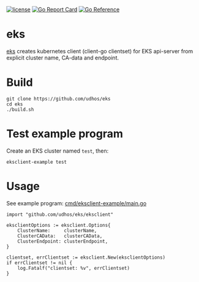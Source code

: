 [![license](http://img.shields.io/badge/license-MIT-blue.svg)](https://github.com/udhos/eks/blob/main/LICENSE)
[![Go Report Card](https://goreportcard.com/badge/github.com/udhos/eks)](https://goreportcard.com/report/github.com/udhos/eks)
[![Go Reference](https://pkg.go.dev/badge/github.com/udhos/eks.svg)](https://pkg.go.dev/github.com/udhos/eks)

# eks

[eks](https://github.com/udhos/eks) creates kubernetes client (client-go clientset) for EKS api-server from explicit cluster name, CA-data and endpoint.

# Build

```
git clone https://github.com/udhos/eks
cd eks
./build.sh
```

# Test example program

Create an EKS cluster named `test`, then:

```
eksclient-example test
```

# Usage

See example program: [cmd/eksclient-example/main.go](cmd/eksclient-example/main.go)

```golang
import "github.com/udhos/eks/eksclient"

eksclientOptions := eksclient.Options{
    ClusterName:     clusterName,
    ClusterCAData:   clusterCAData,
    ClusterEndpoint: clusterEndpoint,
}

clientset, errClientset := eksclient.New(eksclientOptions)
if errClientset != nil {
    log.Fatalf("clientset: %v", errClientset)
}
```
